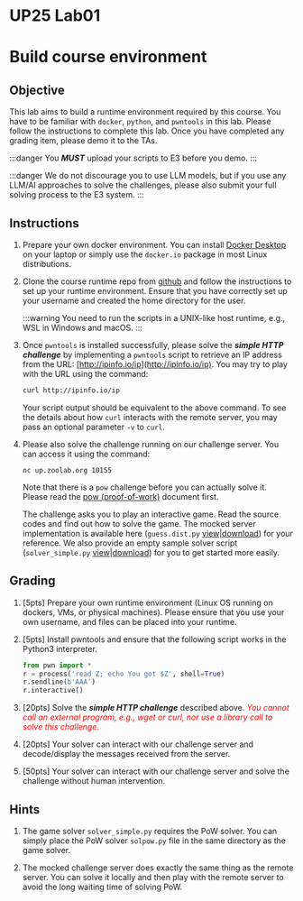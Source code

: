 UP25 Lab01
==========

# Build course environment

## Objective

This lab aims to build a runtime environment required by this course. You have to be familiar with `docker`, `python`, and `pwntools` in this lab. Please follow the instructions to complete this lab. Once you have completed any grading item, please demo it to the TAs.

:::danger
You ***MUST*** upload your scripts to E3 before you demo.
:::

:::danger
We do not discourage you to use LLM models, but if you use any LLM/AI approaches to solve the challenges, please also submit your full solving process to the E3 system.
:::

## Instructions

1. Prepare your own docker environment. You can install [Docker Desktop](https://www.docker.com/products/docker-desktop/) on your laptop or simply use the `docker.io` package in most Linux distributions.

1. Clone the course runtime repo from [github](https://github.com/chunying/up-runtime) and follow the instructions to set up your runtime environment. Ensure that you have correctly set up your username and created the home directory for the user.

   :::warning
   You need to run the scripts in a UNIX-like host runtime, e.g., WSL in Windows and macOS.
   :::

1. Once `pwntools` is installed successfully, please solve the ***simple HTTP challenge*** by implementing a `pwntools` script to retrieve an IP address from the URL: [http://ipinfo.io/ip](http://ipinfo.io/ip). You may try to play with the URL using the command:

   ```sh
   curl http://ipinfo.io/ip
   ```

   Your script output should be equivalent to the above command. To see the details about how `curl` interacts with the remote server, you may pass an optional parameter `-v` to `curl`.

1. Please also solve the challenge running on our challenge server. You can access it using the command:
   ```
   nc up.zoolab.org 10155
   ```
   Note that there is a `pow` challenge before you can actually solve it. Please read the [pow (proof-of-work)](https://md.zoolab.org/s/EHSmQ0szV) document first.
   
   The challenge asks you to play an interactive game. Read the source codes and find out how to solve the game. The mocked server implementation is available here (`guess.dist.py` [view](https://up.zoolab.org/code.html?file=unixprog/lab01/guess.dist.py)|[download](https://up.zoolab.org/unixprog/lab01/guess.dist.py)) for your reference. We also provide an empty sample solver script (`solver_simple.py` [view](https://up.zoolab.org/code.html?file=unixprog/lab01/solver_sample.py)|[download](https://up.zoolab.org/unixprog/lab01/solver_sample.py)) for you to get started more easily.

## Grading

1. [5pts] Prepare your own runtime environment (Linux OS running on dockers, VMs, or physical machines). Please ensure that you use your own username, and files can be placed into your runtime.

1. [5pts] Install pwntools and ensure that the following script works in the Python3 interpreter.

   ```python
   from pwn import *
   r = process('read Z; echo You got $Z', shell=True)
   r.sendline(b'AAA')
   r.interactive()
   ```

1. [20pts] Solve the ***simple HTTP challenge*** described above.
   <i style="color: red">You cannot call an external program, e.g., wget or curl, nor use a library call to solve this challenge.</i>

1. [20pts] Your solver can interact with our challenge server and decode/display the messages received from the server.

1. [50pts] Your solver can interact with our challenge server and solve the challenge without human intervention.

## Hints

1. The game solver `solver_simple.py` requires the PoW solver. You can simply place the PoW solver `solpow.py` file in the same directory as the game solver.

1. The mocked challenge server does exactly the same thing as the remote server. You can solve it locally and then play with the remote server to avoid the long waiting time of solving PoW.
